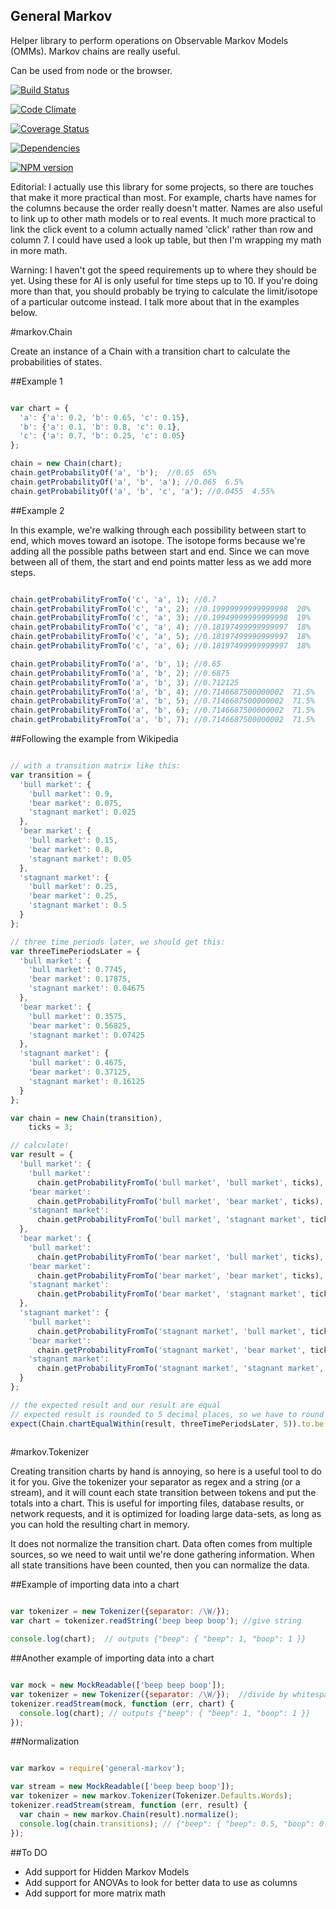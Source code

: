 General Markov
-----

Helper library to perform operations on Observable Markov Models (OMMs).  Markov chains are really useful.

Can be used from node or the browser.

[![Build Status](https://travis-ci.org/TakenPilot/general-markov.svg?branch=master)](https://travis-ci.org/TakenPilot/general-markov)

[![Code Climate](https://codeclimate.com/github/TakenPilot/general-markov/badges/gpa.svg)](https://codeclimate.com/github/TakenPilot/general-markov)

[![Coverage Status](https://coveralls.io/repos/TakenPilot/general-markov/badge.png?branch=master)](https://coveralls.io/r/TakenPilot/general-markov?branch=master)

[![Dependencies](https://david-dm.org/TakenPilot/general-markov.svg?style=flat)](https://david-dm.org/TakenPilot/general-markov.svg?style=flat)

[![NPM version](https://badge.fury.io/js/general-markov.svg)](http://badge.fury.io/js/general-markov)

Editorial:  I actually use this library for some projects, so there are touches that make it more practical than most. For 
example, charts have names for the columns because the order really doesn't matter.  Names are also useful to link up 
to other math models or to real events.  It much more practical to link the click event to a column actually named 'click' 
rather than row and column 7. I could have used a look up table, but then I'm wrapping my math in more math.

Warning:  I haven't got the speed requirements up to where they should be yet.  Using these for AI is only useful for
time steps up to 10.  If you're doing more than that, you should probably be trying to calculate the limit/isotope of a
particular outcome instead.  I talk more about that in the examples below.

#markov.Chain

Create an instance of a Chain with a transition chart to calculate the probabilities of states.

##Example 1

```JavaScript

var chart = {
  'a': {'a': 0.2, 'b': 0.65, 'c': 0.15},
  'b': {'a': 0.1, 'b': 0.8, 'c': 0.1},
  'c': {'a': 0.7, 'b': 0.25, 'c': 0.05}
};

chain = new Chain(chart);
chain.getProbabilityOf('a', 'b');  //0.65  65%
chain.getProbabilityOf('a', 'b', 'a'); //0.065  6.5%
chain.getProbabilityOf('a', 'b', 'c', 'a'); //0.0455  4.55%

```

##Example 2

In this example, we're walking through each possibility between start to end, which moves 
toward an isotope. The isotope forms because we're adding all the possible paths between start 
and end.  Since we can move between all of them, the start and end points matter less as we add more steps.

```JavaScript

chain.getProbabilityFromTo('c', 'a', 1); //0.7
chain.getProbabilityFromTo('c', 'a', 2); //0.19999999999999998  20%
chain.getProbabilityFromTo('c', 'a', 3); //0.19949999999999998  19%
chain.getProbabilityFromTo('c', 'a', 4); //0.18197499999999997  18%
chain.getProbabilityFromTo('c', 'a', 5); //0.18197499999999997  18%
chain.getProbabilityFromTo('c', 'a', 6); //0.18197499999999997  18%

chain.getProbabilityFromTo('a', 'b', 1); //0.65
chain.getProbabilityFromTo('a', 'b', 2); //0.6875
chain.getProbabilityFromTo('a', 'b', 3); //0.712125
chain.getProbabilityFromTo('a', 'b', 4); //0.7146687500000002  71.5%
chain.getProbabilityFromTo('a', 'b', 5); //0.7146687500000002  71.5%
chain.getProbabilityFromTo('a', 'b', 6); //0.7146687500000002  71.5%
chain.getProbabilityFromTo('a', 'b', 7); //0.7146687500000002  71.5%

```

##Following the example from Wikipedia

```JavaScript

// with a transition matrix like this:
var transition = {
  'bull market': {
    'bull market': 0.9, 
    'bear market': 0.075, 
    'stagnant market': 0.025
  },
  'bear market': {
    'bull market': 0.15, 
    'bear market': 0.8, 
    'stagnant market': 0.05
  },
  'stagnant market': {
    'bull market': 0.25, 
    'bear market': 0.25, 
    'stagnant market': 0.5
  }
};

// three time periods later, we should get this:
var threeTimePeriodsLater = {
  'bull market': {
    'bull market': 0.7745, 
    'bear market': 0.17875, 
    'stagnant market': 0.04675
  },
  'bear market': {
    'bull market': 0.3575, 
    'bear market': 0.56825, 
    'stagnant market': 0.07425
  },
  'stagnant market': {
    'bull market': 0.4675, 
    'bear market': 0.37125, 
    'stagnant market': 0.16125
  }
};

var chain = new Chain(transition),
    ticks = 3;

// calculate!
var result = {
  'bull market': {
    'bull market': 
      chain.getProbabilityFromTo('bull market', 'bull market', ticks),
    'bear market': 
      chain.getProbabilityFromTo('bull market', 'bear market', ticks),
    'stagnant market': 
      chain.getProbabilityFromTo('bull market', 'stagnant market', ticks)
  },
  'bear market': {
    'bull market': 
      chain.getProbabilityFromTo('bear market', 'bull market', ticks),
    'bear market': 
      chain.getProbabilityFromTo('bear market', 'bear market', ticks),
    'stagnant market': 
      chain.getProbabilityFromTo('bear market', 'stagnant market', ticks)
  },
  'stagnant market': {
    'bull market': 
      chain.getProbabilityFromTo('stagnant market', 'bull market', ticks),
    'bear market': 
      chain.getProbabilityFromTo('stagnant market', 'bear market', ticks),
    'stagnant market': 
      chain.getProbabilityFromTo('stagnant market', 'stagnant market', ticks)
  }
};

// the expected result and our result are equal
// expected result is rounded to 5 decimal places, so we have to round as well
expect(Chain.chartEqualWithin(result, threeTimePeriodsLater, 5)).to.be.true; 
  
```

#markov.Tokenizer

Creating transition charts by hand is annoying, so here is a useful tool to do it for you.  Give the tokenizer your
separator as regex and a string (or a stream), and it will count each state transition between tokens and put the
totals into a chart.  This is useful for importing files, database results, or network requests, and it is optimized
for loading large data-sets, as long as you can hold the resulting chart in memory.

It does not normalize the transition chart. Data often comes from multiple sources, so we need to wait until 
we're done gathering information.  When all state transitions have been counted, then you can normalize the data.

##Example of importing data into a chart

```JavaScript

var tokenizer = new Tokenizer({separator: /\W/});  
var chart = tokenizer.readString('beep beep boop'); //give string

console.log(chart);  // outputs {"beep": { "beep": 1, "boop": 1 }}

```

##Another example of importing data into a chart

```JavaScript

var mock = new MockReadable(['beep beep boop']);
var tokenizer = new Tokenizer({separator: /\W/});  //divide by whitespace
tokenizer.readStream(mock, function (err, chart) {
  console.log(chart); // outputs {"beep": { "beep": 1, "boop": 1 }}
});

```

##Normalization

```JavaScript

var markov = require('general-markov');

var stream = new MockReadable(['beep beep boop']);
var tokenizer = new markov.Tokenizer(Tokenizer.Defaults.Words);
tokenizer.readStream(stream, function (err, result) {
  var chain = new markov.Chain(result).normalize();
  console.log(chain.transitions); // {"beep": { "beep": 0.5, "boop": 0.5 }}
});

```

##To DO

* Add support for Hidden Markov Models
* Add support for ANOVAs to look for better data to use as columns
* Add support for more matrix math